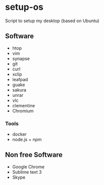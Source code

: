 # setup-os
Script to setup my desktop (based on Ubuntu)

## Software

- htop
- vim 
- synapse 
- git 
- curl 
- xclip 
- leafpad 
- guake 
- sakura
- unrar 
- vlc 
- clementine
- Chromium

### Tools

- docker
- node.js + npm


## Non free Software

- Google Chrome
- Sublime text 3
- Skype